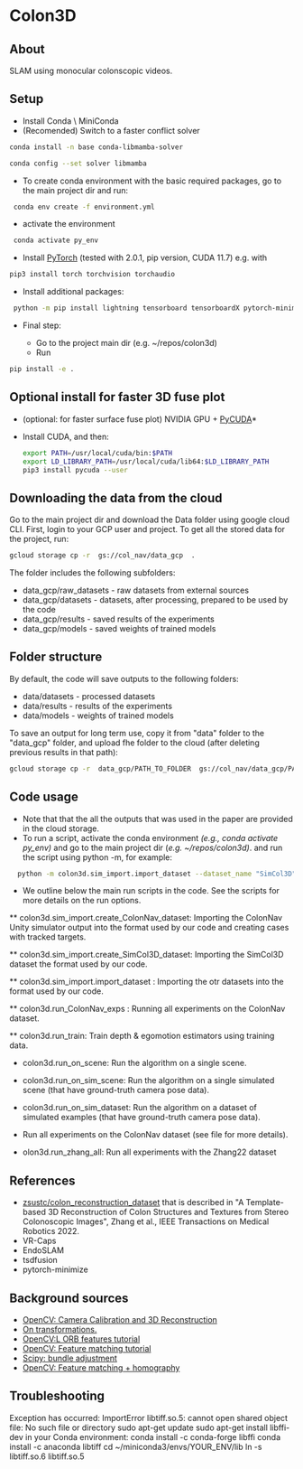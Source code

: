 # Colon3D

## About

SLAM using monocular colonscopic videos.

## Setup

* Install Conda \ MiniConda
* (Recomended)
Switch to a faster conflict solver

```bash
conda install -n base conda-libmamba-solver
```

```bash
conda config --set solver libmamba
```

* To create conda environment with the basic required packages, go to the main project dir and run:

```bash
 conda env create -f environment.yml
```

* activate the environment

```bash
 conda activate py_env
```

* Install [PyTorch](https://pytorch.org/get-started/locally/) (tested with 2.0.1, pip version, CUDA 11.7) e.g. with

```bash
pip3 install torch torchvision torchaudio
```

* Install  additional packages:

```bash
 python -m pip install lightning tensorboard tensorboardX pytorch-minimize
```

* Final step:

  * Go to the project main dir (e.g. ~/repos/colon3d)
  * Run

```bash
pip install -e .
```

## Optional install for faster 3D fuse plot

* (optional: for faster surface fuse plot) NVIDIA GPU + [PyCUDA](https://documen.tician.de/pycuda/)*
* Install CUDA, and then:

  ```bash
  export PATH=/usr/local/cuda/bin:$PATH
  export LD_LIBRARY_PATH=/usr/local/cuda/lib64:$LD_LIBRARY_PATH
  pip3 install pycuda --user
  ```

## Downloading the data from the cloud

Go to the main project dir and download the Data folder using google cloud CLI.
First, login to your GCP user and project.
To get all the stored data for the project, run:

```bash
gcloud storage cp -r  gs://col_nav/data_gcp  .
```

The folder includes the following subfolders:

* data_gcp/raw_datasets - raw datasets from external sources
* data_gcp/datasets -  datasets, after processing, prepared to be used by the code
* data_gcp/results - saved results of the experiments
* data_gcp/models - saved weights of trained models

## Folder structure

By default, the code will save outputs to the following folders:

* data/datasets - processed datasets
* data/results - results of the experiments
* data/models - weights of trained models

To save an output for long term use, copy it from "data" folder to the "data_gcp" folder, and upload fhe folder to the cloud (after deleting previous results in that path):

```bash
gcloud storage cp -r  data_gcp/PATH_TO_FOLDER  gs://col_nav/data_gcp/PATH_TO_FOLDER
```

## Code usage

* Note that that the all the outputs that was used in the paper are provided in the cloud storage.
* To run a script, activate the conda environment *(e.g., conda activate py_env)* and go to the main project dir (*e.g. ~/repos/colon3d)*. and run the script using python -m, for example:

```bash
  python -m colon3d.sim_import.import_dataset --dataset_name "SimCol3D" --dataset_path "data/raw_datasets/SimCol3D" --save_path "data/datasets/SimCol3D"
```

* We outline below the main run scripts in the code. See the scripts for more details on the run options.

** colon3d.sim_import.create_ColonNav_dataset: Importing the ColonNav Unity simulator output into the format used by our code and creating cases with tracked targets.

** colon3d.sim_import.create_SimCol3D_dataset:  Importing the SimCol3D dataset the format used by our code.

** colon3d.sim_import.import_dataset : Importing the otr datasets into the format used by our code.

** colon3d.run_ColonNav_exps : Running all experiments on the ColonNav dataset.

** colon3d.run_train:  Train depth & egomotion estimators using training data.

* colon3d.run_on_scene: Run the algorithm on a single scene.

* colon3d.run_on_sim_scene: Run the algorithm on a single simulated scene (that have ground-truth camera pose data).

* colon3d.run_on_sim_dataset: Run the algorithm on a dataset of simulated examples (that have ground-truth camera pose data).

* Run all experiments on the ColonNav dataset (see file for more details).

* olon3d.run_zhang_all: Run all experiments with the Zhang22 dataset

## References

* [zsustc/colon_reconstruction_dataset](https://github.com/zsustc/colon_reconstruction_dataset)
  that is described in "A Template-based 3D Reconstruction of Colon Structures and Textures from Stereo Colonoscopic Images", Zhang et al., IEEE Transactions on Medical Robotics  2022.
* VR-Caps
* EndoSLAM
* tsdfusion
* pytorch-minimize

## Background sources

* [OpenCV: Camera Calibration and 3D Reconstruction](https://docs.opencv.org/3.4/d9/d0c/group__calib3d.html)
* [On transformations.](chemnitz.de/informatik/KI/edu/robotik/ws2017/trans.mat.pdf)
* [OpenCV:L ORB features tutorial](https://docs.opencv.org/3.4/d1/d89/tutorial_py_orb.html)
* [OpenCV: Feature matching tutorial](https://docs.opencv.org/4.x/dc/dc3/tutorial_py_matcher.html)
* [Scipy: bundle adjustment](https://scipy-cookbook.readthedocs.io/items/bundle_adjustment.html)
* [OpenCV: Feature matching + homography](https://docs.opencv.org/3.4/d1/de0/tutorial_py_feature_homography.html)

## Troubleshooting

Exception has occurred: ImportError
libtiff.so.5: cannot open shared object file: No such file or directory
sudo apt-get update
sudo apt-get install libffi-dev
in your Conda environment:
conda install -c conda-forge libffi
conda install -c anaconda libtiff
cd ~/miniconda3/envs/YOUR_ENV/lib
ln -s libtiff.so.6  libtiff.so.5
